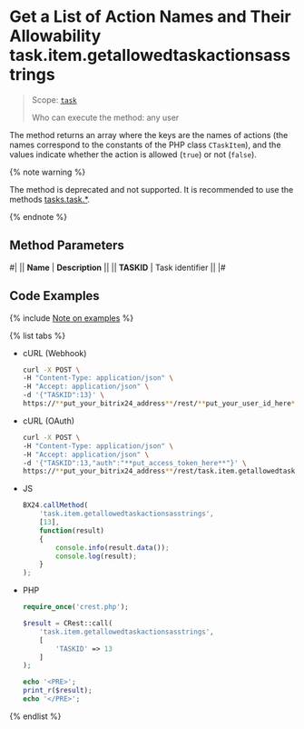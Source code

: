 # Get a List of Action Names and Their Allowability task.item.getallowedtaskactionsasstrings

> Scope: [`task`](../../../scopes/permissions.md)
>
> Who can execute the method: any user

The method returns an array where the keys are the names of actions (the names correspond to the constants of the PHP class `CTaskItem`), and the values indicate whether the action is allowed (`true`) or not (`false`).

{% note warning %}

The method is deprecated and not supported. It is recommended to use the methods [tasks.task.*](../../index.md).

{% endnote %}

## Method Parameters

#|
|| **Name** | **Description** ||
|| **TASKID** | Task identifier ||
|#

## Code Examples

{% include [Note on examples](../../../../_includes/examples.md) %}

{% list tabs %}

- cURL (Webhook)

    ```bash
    curl -X POST \
    -H "Content-Type: application/json" \
    -H "Accept: application/json" \
    -d '{"TASKID":13}' \
    https://**put_your_bitrix24_address**/rest/**put_your_user_id_here**/**put_your_webhook_here**/task.item.getallowedtaskactionsasstrings
    ```

- cURL (OAuth)

    ```bash
    curl -X POST \
    -H "Content-Type: application/json" \
    -H "Accept: application/json" \
    -d '{"TASKID":13,"auth":"**put_access_token_here**"}' \
    https://**put_your_bitrix24_address**/rest/task.item.getallowedtaskactionsasstrings
    ```

- JS

    ```js
    BX24.callMethod(
        'task.item.getallowedtaskactionsasstrings',
        [13],
        function(result)
        {
            console.info(result.data());
            console.log(result);
        }
    );
    ```

- PHP

    ```php
    require_once('crest.php');

    $result = CRest::call(
        'task.item.getallowedtaskactionsasstrings',
        [
            'TASKID' => 13
        ]
    );

    echo '<PRE>';
    print_r($result);
    echo '</PRE>';
    ```

{% endlist %}